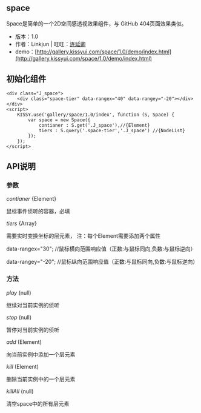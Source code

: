 ## space

Space是简单的一个2D空间感透视效果组件，与 GitHub 404页面效果类似。

* 版本：1.0
* 作者：Linkjun | 旺旺：[连延卿](http://www.taobao.com/webww/ww.php?ver=3&touid=%E8%BF%9E%E5%BB%B6%E5%8D%BF&siteid=cntaobao&status=1&charset=utf-8)
* demo：[http://gallery.kissyui.com/space/1.0/demo/index.html](http://gallery.kissyui.com/space/1.0/demo/index.html)


## 初始化组件
	<div class="J_space">
		<div class="space-tier" data-rangex="40" data-rangey="-20"></div>
	</div>
	<script>
		KISSY.use('gallery/space/1.0/index', function (S, Space) {
			var space = new Space({
	    		contianer : S.get('.J_space'),//{Element}
	    		tiers : S.query('.space-tier','.J_space') //{NodeList}
			});
		});
	</script>
## API说明

### 参数

*contianer* {Element}

鼠标事件侦听的容器，必填

*tiers* {Array}

需要实时变换坐标的层元素， 注：每个Element需要添加两个属性

data-rangex="30"; //鼠标横向范围响应值（正数:与鼠标同向,负数:与鼠标逆向）

data-rangey="-20"; //鼠标纵向范围响应值（正数:与鼠标同向,负数:与鼠标逆向）


### 方法

*play* (null)

继续对当前实例的侦听

*stop* (null)

暂停对当前实例的侦听

*add* (Element)

向当前实例中添加一个层元素

*kill* (Element)

删除当前实例中的一个层元素

*killAll* (null)

清空space中的所有层元素

